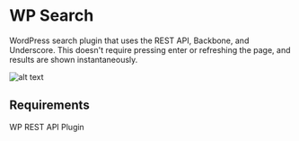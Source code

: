 # WP Search

WordPress search plugin that uses the REST API, Backbone, and Underscore. This doesn't require pressing enter or refreshing the page, and results are shown instantaneously.

![alt text](https://s3.amazonaws.com/f.cl.ly/items/1x0b1t421J2e0z2d1U30/Screen%20Recording%202015-06-11%20at%2003.38%20PM.gif "What it does")

## Requirements

WP REST API Plugin
